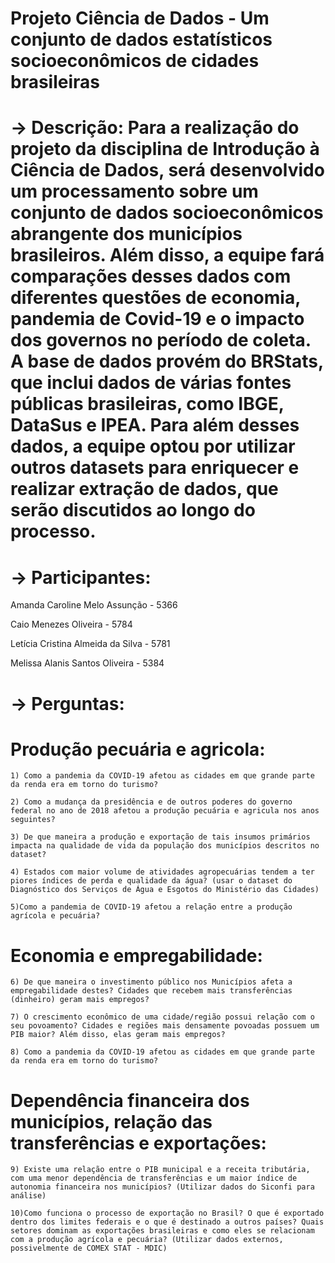 # Projeto Ciência de Dados - Um conjunto de dados estatísticos socioeconômicos de cidades brasileiras

# -> Descrição: Para a realização do projeto da disciplina de Introdução à Ciência de Dados, será desenvolvido um processamento sobre um conjunto de dados socioeconômicos abrangente dos municípios brasileiros. Além disso, a equipe fará comparações desses dados com diferentes questões de economia, pandemia de Covid-19 e o impacto dos governos no período de coleta. A base de dados provém do BRStats, que inclui dados de várias fontes públicas brasileiras, como IBGE, DataSus e IPEA. Para além desses dados, a equipe optou por utilizar outros datasets para enriquecer e realizar extração de dados, que serão discutidos ao longo do processo.

# -> Participantes:

  Amanda Caroline Melo Assunção - 5366

  Caio Menezes Oliveira - 5784

  Letícia Cristina Almeida da Silva - 5781

  Melissa Alanis Santos Oliveira - 5384

# -> Perguntas:
  # Produção pecuária e agricola:

    1) Como a pandemia da COVID-19 afetou as cidades em que grande parte da renda era em torno do turismo?

    2) Como a mudança da presidência e de outros poderes do governo federal no ano de 2018 afetou a produção pecuária e agricula nos anos seguintes?

    3) De que maneira a produção e exportação de tais insumos primários impacta na qualidade de vida da população dos municípios descritos no dataset?

    4) Estados com maior volume de atividades agropecuárias tendem a ter piores índices de perda e qualidade da água? (usar o dataset do Diagnóstico dos Serviços de Água e Esgotos do Ministério das Cidades)

    5)Como a pandemia de COVID-19 afetou a relação entre a produção agrícola e pecuária?

# Economia e empregabilidade:

    6) De que maneira o investimento público nos Municípios afeta a empregabilidade destes? Cidades que recebem mais transferências (dinheiro) geram mais empregos?
  
    7) O crescimento econômico de uma cidade/região possui relação com o seu povoamento? Cidades e regiões mais densamente povoadas possuem um PIB maior? Além disso, elas geram mais empregos?

    8) Como a pandemia da COVID-19 afetou as cidades em que grande parte da renda era em torno do turismo?

# Dependência financeira dos municípios, relação das transferências e exportações:

    9) Existe uma relação entre o PIB municipal e a receita tributária, com uma menor dependência de transferências e um maior índice de autonomia financeira nos municípios? (Utilizar dados do Siconfi para análise)

    10)Como funciona o processo de exportação no Brasil? O que é exportado dentro dos limites federais e o que é destinado a outros países? Quais setores dominam as exportações brasileiras e como eles se relacionam com a produção agrícola e pecuária? (Utilizar dados externos, possivelmente de COMEX STAT - MDIC)
